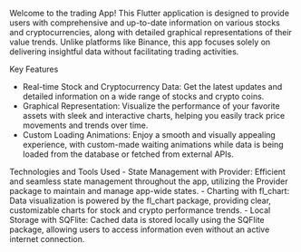 Welcome to the trading App! This Flutter application is designed to provide users with comprehensive and up-to-date information on various stocks and cryptocurrencies, along with detailed graphical representations of their value trends. Unlike platforms like Binance, this app focuses solely on delivering insightful data without facilitating trading activities.

Key Features
 - Real-time Stock and Cryptocurrency Data: Get the latest updates and detailed information on a wide range of stocks and crypto coins.
 - Graphical Representation: Visualize the performance of your favorite assets with sleek and interactive charts, helping you easily track price movements and trends over time.
 - Custom Loading Animations: Enjoy a smooth and visually appealing experience, with custom-made waiting animations while data is being loaded from the database or fetched from external APIs.


Technologies and Tools Used
	- State Management with Provider: Efficient and seamless state management throughout the app, utilizing the Provider package to maintain and manage app-wide states.
 	- Charting with fl_chart: Data visualization is powered by the fl_chart package, providing clear, customizable charts for stock and crypto performance trends.
	- Local Storage with SQFlite: Cached data is stored locally using the SQFlite package, allowing users to access information even without an active internet connection.
